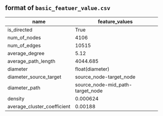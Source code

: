 ## format of `basic_featuer_value.csv`

| name                        | feature_values                   |
| --------------------------- | -------------------------------- |
| is_directed                 | True                             |
| num_of_nodes                | 4106                             |
| num_of_edges                | 10515                            |
| average_degree              | 5.12                             |
| average_path_length         | 4044.685                         |
| diameter                    | float(diameter)                  |
| diameter_source_target      | source_node-target_node          |
| diameter_path               | source_node-mid_path-target_node |
| density                     | 0.000624                         |
| average_cluster_coefficient | 0.00188                          |
